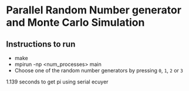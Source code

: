 # Parallel Random Number generator and Monte Carlo Simulation

## Instructions to run
- make
- mpirun -np <num_processes> main
- Choose one of the random number generators by pressing `0`, `1`, `2` or `3`

1.139 seconds to get pi using serial ecuyer
